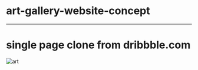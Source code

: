 # art-gallery-website-concept
-------------------------------------------------------------
# single page clone from dribbble.com

![art](https://user-images.githubusercontent.com/26977710/159776506-834bde81-52a0-4dfd-b6ef-6bceeb1e82aa.png)

